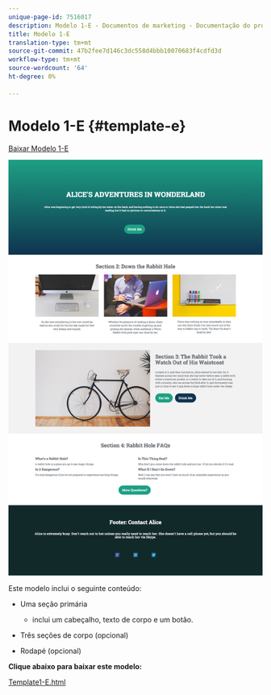 ```yaml
---
unique-page-id: 7516017
description: Modelo 1-E - Documentos de marketing - Documentação do produto
title: Modelo 1-E
translation-type: tm+mt
source-git-commit: 47b2fee7d146c3dc558d4bbb10070683f4cdfd3d
workflow-type: tm+mt
source-wordcount: '64'
ht-degree: 0%

---
```



# Modelo 1-E {#template-e}

[Baixar Modelo 1-E](http://docs.marketo.com/download/attachments/7516017/template1-e.html?version=1&amp;modificationdate=1432845818000&amp;api=v2)

![](assets/image2015-5-29-9-3a14-3a40.png)

Este modelo inclui o seguinte conteúdo:

* Uma seção primária

   * inclui um cabeçalho, texto de corpo e um botão.

* Três seções de corpo (opcional)
* Rodapé (opcional)

**Clique abaixo para baixar este modelo:**

[Template1-E.html](http://docs.marketo.com/download/attachments/7516017/template1-e.html?version=1&amp;modificationdate=1432845818000&amp;api=v2)
